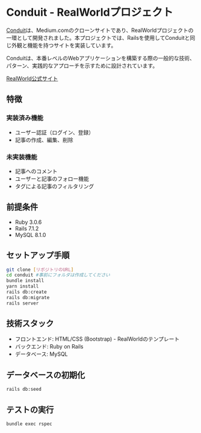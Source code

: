 # **Conduit - RealWorldプロジェクト**

[Conduit](https://demo.realworld.io/#/)は、Medium.comのクローンサイトであり、RealWorldプロジェクトの一環として開発されました。本プロジェクトでは、Railsを使用してConduitと同じ外観と機能を持つサイトを実装しています。

Conduitは、本番レベルのWebアプリケーションを構築する際の一般的な技術、パターン、実践的なアプローチを示すために設計されています。

[RealWorld公式サイト](https://realworld-docs.netlify.app/docs/implementation-creation/introduction)

## **特徴**

### 実装済み機能

- ユーザー認証（ログイン、登録）
- 記事の作成、編集、削除

### 未実装機能

- 記事へのコメント
- ユーザーと記事のフォロー機能
- タグによる記事のフィルタリング

## **前提条件**

- Ruby 3.0.6
- Rails 7.1.2
- MySQL 8.1.0

## **セットアップ手順**

```bash
git clone [リポジトリのURL]
cd conduit #事前にフォルダは作成してください
bundle install
yarn install
rails db:create
rails db:migrate
rails server
```
## **技術スタック**
- フロントエンド: HTML/CSS (Bootstrap) - RealWorldのテンプレート
- バックエンド: Ruby on Rails
- データベース: MySQL

## **データベースの初期化**
``` bash
rails db:seed
```

## **テストの実行**
```bash
bundle exec rspec
```
